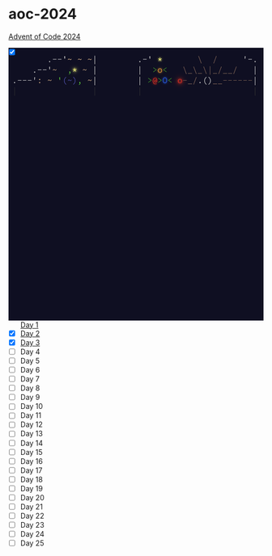 # aoc-2024

[Advent of Code 2024](https://adventofcode.com/2024)

<img src="./2024.png" width="650" align="right">

- [x] [Day 1](./day-01/)
- [x] [Day 2](./day-02/)
- [x] [Day 3](./day-03/)
- [ ] Day 4
- [ ] Day 5
- [ ] Day 6
- [ ] Day 7
- [ ] Day 8
- [ ] Day 9
- [ ] Day 10
- [ ] Day 11
- [ ] Day 12
- [ ] Day 13
- [ ] Day 14
- [ ] Day 15
- [ ] Day 16
- [ ] Day 17
- [ ] Day 18
- [ ] Day 19
- [ ] Day 20
- [ ] Day 21
- [ ] Day 22
- [ ] Day 23
- [ ] Day 24
- [ ] Day 25
